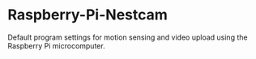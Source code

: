 # Raspberry-Pi-Nestcam
Default program settings for motion sensing and video upload using the Raspberry Pi microcomputer.
